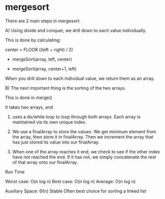 # mergesort

There are 2 main steps in mergesort:


A) Using divide and conquer, we drill down to each value individually.

This is done by calculating:

center = FLOOR ((left + right) / 2)

* mergeSort(array, left, center)

* mergeSort(array, center+1, left)

When you drill down to each individual value, we return them as an array.

B) The next important thing is the sorting of the two arrays.

This is done in merge()

It takes two arrays, and

1) uses a do/while loop to loop through both arrays. Each array is maintained via its own unique index.

2) We use a finalArray to store the values. We get minimum element from the array, then store it in finalArray. Then we increment the array that has just stored its value into our finalArray.

3) When one of the array reaches it end, we check to see if the other index
have not reached the end. If it has not, we simply concatenate the rest of that array onto our finalArray.


Run Time

Worst case: O(n log n)
Best case: O(n log n)
Average: O(n log n)

Auxiliary Space: Θ(n)
Stable
Often best choice for sorting a linked list
